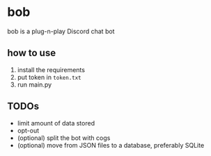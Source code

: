 # bob
bob is a plug-n-play Discord chat bot

## how to use
1. install the requirements
2. put token in `token.txt`
3. run main.py

## TODOs
- limit amount of data stored
- opt-out
- (optional) split the bot with cogs
- (optional) move from JSON files to a database, preferably SQLite
